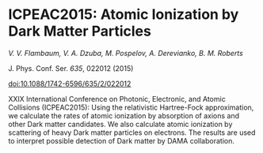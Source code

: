 # ICPEAC2015: Atomic Ionization by Dark Matter Particles

_V. V. Flambaum, V. A. Dzuba, M. Pospelov, A. Derevianko, B. M. Roberts_

J. Phys. Conf. Ser. *635*, 022012 (2015)

[doi:10.1088/1742-6596/635/2/022012](http://dx.doi.org/10.1088/1742-6596/635/2/022012)




XXIX International Conference on Photonic, Electronic, and Atomic Collisions (ICPEAC2015): Using the relativistic Hartree-Fock approximation, we calculate the rates of atomic ionization by absorption of axions and other Dark matter candidates. We also calculate atomic ionization by scattering of heavy Dark matter particles on electrons. The results are used to interpret possible detection of Dark matter by DAMA collaboration.

